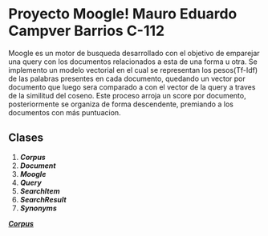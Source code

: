 # Proyecto Moogle! Mauro Eduardo Campver Barrios C-112

Moogle es un motor de busqueda desarrollado con el objetivo de emparejar una query con los documentos relacionados a esta de una forma u otra. Se implemento un modelo vectorial en el cual se representan los pesos(Tf-Idf) de las palabras presentes en cada documento, quedando un vector por documento que luego sera comparado a con el vector de la query a traves de la similitud del coseno. Este proceso arroja un score por documento, posteriormente se organiza de forma descendente, premiando a los documentos con más puntuacion.

## Clases
1. ***Corpus***
2. ***Document***
3. ***Moogle***
4. ***Query***
5. ***SearchItem***
6. ***SearchResult***
7. ***Synonyms***

***[Corpus](https://github.com/Mauro-02/Moogle240722Final/blob/5dab749c342e9c04bdcbe0244181cdd3826cec7a/moogle-main/MoogleEngine/Corpus.cs)***
